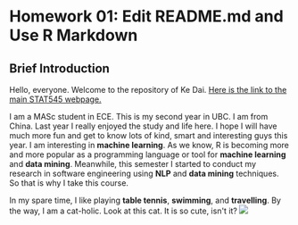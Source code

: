 # Homework 01: Edit README.md and Use R Markdown

## Brief Introduction

Hello, everyone. Welcome to the repository of Ke Dai. <a href="http://stat545.com">Here is the link to the main STAT545 webpage. </a>

I am a MASc student in ECE. This is my second year in UBC. I am from China. Last year I really enjoyed the study and life here. I hope I will have much more fun and get to know lots of kind, smart and interesting guys this year. I am interesting in **machine learning**. As we know, R is becoming more and more popular as a programming language or tool for **machine learning** and **data mining**. Meanwhile, this semester I started to conduct my research in software engineering using **NLP** and **data mining** techniques. So that is why I take this course. 

In my spare time, I like playing **table tennis**, **swimming**, and **travelling**. By the way, I am a cat-holic. Look at this cat. It is so cute, isn't it? 
![](https://media4.giphy.com/media/9uwnYUDw342pq/giphy.gif)
